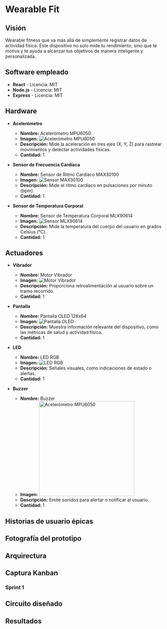 # Wearable Fit

## Visión
Wearable fitness que va más allá de simplemente registrar datos de actividad física. Este dispositivo no solo mide tu rendimiento, sino que te motiva y te ayuda a alcanzar tus objetivos de manera inteligente y personalizada.

## Software empleado
- **React** - Licencia: MIT
- **Node.js** - Licencia: MIT
- **Express** - Licencia: MIT

## Hardware
- **Acelerómetro**
  - **Nombre:** Acelerómetro MPU6050
  - **Imagen:** ![Acelerómetro MPU6050](ruta/a/imagen.png)
  - **Descripción:** Mide la aceleración en tres ejes (X, Y, Z) para rastrear movimientos y detectar actividades físicas.
  - **Cantidad:** 1

- **Sensor de Frecuencia Cardíaca**
  - **Nombre:** Sensor de Ritmo Cardíaco MAX30100
  - **Imagen:** ![Sensor MAX30100](ruta/a/imagen.png)
  - **Descripción:** Mide el ritmo cardíaco en pulsaciones por minuto (bpm).
  - **Cantidad:** 1

- **Sensor de Temperatura Corporal**
  - **Nombre:** Sensor de Temperatura Corporal MLX90614
  - **Imagen:** ![Sensor MLX90614](ruta/a/imagen.png)
  - **Descripción:** Mide la temperatura del cuerpo del usuario en grados Celsius (°C).
  - **Cantidad:** 1

## Actuadores
- **Vibrador**
  - **Nombre:** Motor Vibrador
  - **Imagen:** ![Motor Vibrador](ruta/a/imagen.png)
  - **Descripción:** Proporciona retroalimentación al usuario sobre un tramo recorrido.
  - **Cantidad:** 1

- **Pantalla**
  - **Nombre:** Pantalla OLED 128x64
  - **Imagen:** ![Pantalla OLED](ruta/a/imagen.png)
  - **Descripción:** Muestra información relevante del dispositivo, como las métricas de salud y actividad física.
  - **Cantidad:** 1

- **LED**
  - **Nombre:** LED RGB
  - **Imagen:** ![LED RGB](ruta/a/imagen.png)
  - **Descripción:** Señales visuales, como indicaciones de estado o alertas.
  - **Cantidad:** 1

- **Buzzer**
  - **Nombre:** Buzzer
  - **Imagen:** <img src="https://www.electronicaembajadores.com/Datos/fotos/articulos/grandes/zb/zbpz/zbpzs02.jpg" alt="Acelerómetro MPU6050" width="300"/>
  - **Descripción:** Emite sonidos para alertar o notificar al usuario.
  - **Cantidad:** 1

## Historias de usuario épicas

## Fotografía del prototipo

## Arquirectura 

## Captura Kanban

### Sprint 1

## Circuito diseñado

## Resultados
